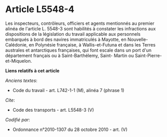 # Article L5548-4

Les inspecteurs, contrôleurs, officiers et agents mentionnés au premier alinéa de l'article L. 5548-3 sont habilités à
constater les infractions aux dispositions de la législation du travail applicable aux personnels embarqués à bord des
navires immatriculés à Mayotte, en Nouvelle-Calédonie, en Polynésie française, à Wallis-et-Futuna et dans les Terres
australes et antarctiques françaises, qui font escale dans un port d'un département français ou à Saint-Barthélemy, Saint-
Martin ou Saint-Pierre-et-Miquelon.

**Liens relatifs à cet article**

_Anciens textes_:

  - Code du travail - art. L742-1-1 (M), alinéa 7 (phrase 1)

_Cite_:

  - Code des transports - art. L5548-3 (V)

_Codifié par_:

  - Ordonnance n°2010-1307 du 28 octobre 2010 - art. (V)
